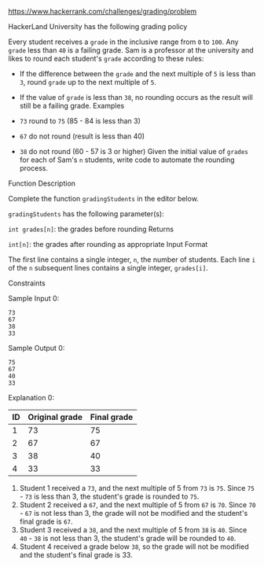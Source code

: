https://www.hackerrank.com/challenges/grading/problem

HackerLand University has the following grading policy

Every student receives a `grade` in the inclusive range from `0` to `100`.
Any `grade` less than `40` is a failing grade.
Sam is a professor at the university and likes to round each student's `grade` according to these rules:

- If the difference between the `grade` and the next multiple of `5` is less than `3`, round `grade` up to the next multiple of `5`.
- If the value of `grade` is less than `38`, no rounding occurs as the result will still be a failing grade.
  Examples

- `73` round to `75` (85 - 84 is less than 3)
- `67` do not round (result is less than 40)
- `38` do not round (60 - 57 is 3 or higher)
  Given the initial value of `grades` for each of Sam's `n` students, write code to automate the rounding process.

Function Description

Complete the function `gradingStudents` in the editor below.

`gradingStudents` has the following parameter(s):

`int grades[n]`: the grades before rounding
Returns

`int[n]`: the grades after rounding as appropriate
Input Format

The first line contains a single integer, `n`, the number of students.
Each line `i` of the `n` subsequent lines contains a single integer, `grades[i]`.

Constraints

Sample Input 0: 
```
73
67
38
33
```

Sample Output 0: 
```
75
67
40
33
```

Explanation 0:

| ID  | Original grade | Final grade |
|-----|----------------|-------------|
| 1   | 73             | 75          |
| 2   | 67             | 67          |
| 3   | 38             | 40          |
| 4   | 33             | 33          |

1. Student 1 received a `73`, and the next multiple of 5 from `73` is `75`. Since `75` - `73` is less than 3, the student's grade is rounded to `75`.
2. Student 2 received a `67`, and the next multiple of 5 from `67` is `70`. Since `70` - `67` is not less than 3, the grade will not be modified and the student's final grade is `67`.
3. Student 3 received a `38`, and the next multiple of 5 from `38` is `40`. Since `40` - `38` is not less than 3, the student's grade will be rounded to `40`.
4. Student 4 received a grade below `38`, so the grade will not be modified and the student's final grade is 33.
